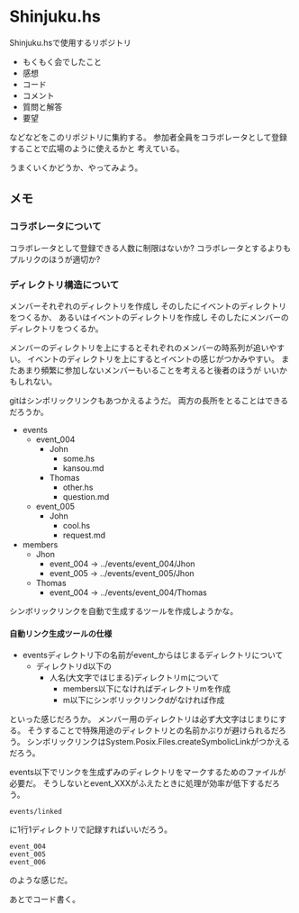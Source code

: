 Shinjuku.hs
===========

Shinjuku.hsで使用するリポジトリ

* もくもく会でしたこと
* 感想
* コード
* コメント
* 質問と解答
* 要望

などなどをこのリポジトリに集約する。
参加者全員をコラボレータとして登録することで広場のように使えるかと
考えている。

うまくいくかどうか、やってみよう。

メモ
----

### コラボレータについて

コラボレータとして登録できる人数に制限はないか?
コラボレータとするよりもプルリクのほうが適切か?

### ディレクトリ構造について

メンバーそれぞれのディレクトリを作成し
そのしたにイベントのディレクトリをつくるか、
あるいはイベントのディレクトリを作成し
そのしたにメンバーのディレクトリをつくるか。

メンバーのディレクトリを上にするとそれぞれのメンバーの時系列が追いやすい。
イベントのディレクトリを上にするとイベントの感じがつかみやすい。
またあまり頻繁に参加しないメンバーもいることを考えると後者のほうが
いいかもしれない。

gitはシンボリックリンクもあつかえるようだ。
両方の長所をとることはできるだろうか。

* events
	+ event\_004
		- John
			* some.hs
			* kansou.md
		- Thomas
			* other.hs
			* question.md
	+ event\_005
		- John
			* cool.hs
			* request.md
* members
	+ Jhon
		- event_004 -> ../events/event_004/Jhon
		- event_005 -> ../events/event_005/Jhon
	+ Thomas
		- event_004 -> ../events/event_004/Thomas

シンボリックリンクを自動で生成するツールを作成しようかな。

#### 自動リンク生成ツールの仕様

* eventsディレクトリ下の名前がevent\_からはじまるディレクトリについて
	+ ディレクトリd以下の
		- 人名(大文字ではじまる)ディレクトリmについて
			* members以下になければディレクトリmを作成
			* m以下にシンボリックリンクdがなければ作成

といった感じだろうか。
メンバー用のディレクトリは必ず大文字はじまりにする。
そうすることで特殊用途のディレクトリとの名前かぶりが避けられるだろう。
シンボリックリンクはSystem.Posix.Files.createSymbolicLinkがつかえるだろう。

events以下でリンクを生成ずみのディレクトリをマークするためのファイルが必要だ。
そうしないとevent\_XXXがふえたときに処理が効率が低下するだろう。

	events/linked

に1行1ディレクトリで記録すればいいだろう。

	event_004
	event_005
	event_006

のような感じだ。

あとでコード書く。
